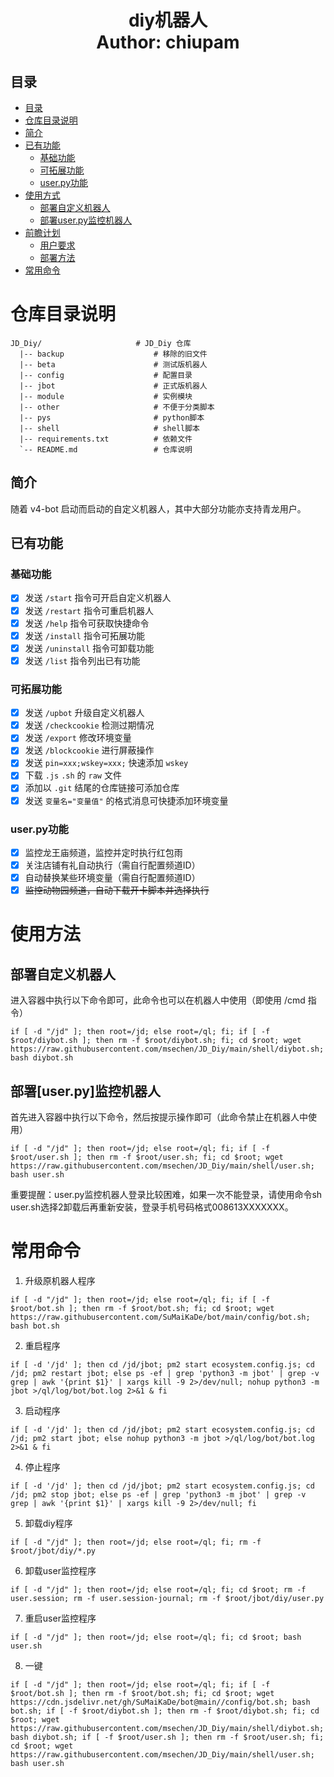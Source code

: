  <h1 align="center">
  diy机器人
  <br>
  Author: chiupam
</h1>

## 目录
- [目录](#目录)
- [仓库目录说明](#仓库目录说明)
- [简介](#简介)
- [已有功能](#已有功能)
  - [基础功能](#基础功能)
  - [可拓展功能](#可拓展功能)
  - [user.py功能](#userpy功能)
- [使用方式](#使用方式)
  - [部署自定义机器人](#部署自定义机器人)
  - [部署user.py监控机器人](#部署userpy监控机器人)
- [前瞻计划](#前瞻计划)
  - [用户要求](#用户要求)
  - [部署方法](#部署方法)
- [常用命令](#常用命令)
# 仓库目录说明
```text
JD_Diy/                     # JD_Diy 仓库
  |-- backup                    # 移除的旧文件
  |-- beta                      # 测试版机器人
  |-- config                    # 配置目录
  |-- jbot                      # 正式版机器人
  |-- module                    # 实例模块
  |-- other                     # 不便于分类脚本
  |-- pys                       # python脚本
  |-- shell                     # shell脚本
  |-- requirements.txt          # 依赖文件
  `-- README.md                 # 仓库说明
```
## 简介
随着 v4-bot 启动而启动的自定义机器人，其中大部分功能亦支持青龙用户。
## 已有功能
### 基础功能
- [x] 发送 `/start` 指令可开启自定义机器人
- [x] 发送 `/restart` 指令可重启机器人
- [x] 发送 `/help` 指令可获取快捷命令
- [x] 发送 `/install` 指令可拓展功能
- [x] 发送 `/uninstall` 指令可卸载功能
- [x] 发送 `/list` 指令列出已有功能
### 可拓展功能
- [x] 发送 `/upbot` 升级自定义机器人
- [x] 发送 `/checkcookie` 检测过期情况
- [x] 发送 `/export` 修改环境变量
- [x] 发送 `/blockcookie` 进行屏蔽操作
- [x] 发送 `pin=xxx;wskey=xxx;` 快速添加 `wskey`
- [x] 下载 `.js` `.sh` 的 `raw` 文件
- [x] 添加以 `.git` 结尾的仓库链接可添加仓库
- [x] 发送 `变量名="变量值"` 的格式消息可快捷添加环境变量
### user.py功能
- [x] 监控龙王庙频道，监控并定时执行红包雨
- [x] 关注店铺有礼自动执行（需自行配置频道ID）
- [x] 自动替换某些环境变量（需自行配置频道ID）
- [x] ~~监控动物园频道，自动下载开卡脚本并选择执行~~
# 使用方法
## 部署自定义机器人
进入容器中执行以下命令即可，此命令也可以在机器人中使用（即使用 /cmd 指令）
```shell
if [ -d "/jd" ]; then root=/jd; else root=/ql; fi; if [ -f $root/diybot.sh ]; then rm -f $root/diybot.sh; fi; cd $root; wget https://raw.githubusercontent.com/msechen/JD_Diy/main/shell/diybot.sh; bash diybot.sh
```
## 部署[user.py]监控机器人
首先进入容器中执行以下命令，然后按提示操作即可（此命令禁止在机器人中使用）
```shell
if [ -d "/jd" ]; then root=/jd; else root=/ql; fi; if [ -f $root/user.sh ]; then rm -f $root/user.sh; fi; cd $root; wget https://raw.githubusercontent.com/msechen/JD_Diy/main/shell/user.sh; bash user.sh
```
重要提醒：user.py监控机器人登录比较困难，如果一次不能登录，请使用命令sh user.sh选择2卸载后再重新安装，登录手机号码格式008613XXXXXXX。


# 常用命令
1. 升级原机器人程序
```shell
if [ -d "/jd" ]; then root=/jd; else root=/ql; fi; if [ -f $root/bot.sh ]; then rm -f $root/bot.sh; fi; cd $root; wget https://raw.githubusercontent.com/SuMaiKaDe/bot/main/config/bot.sh; bash bot.sh
```
2. 重启程序
```shell
if [ -d '/jd' ]; then cd /jd/jbot; pm2 start ecosystem.config.js; cd /jd; pm2 restart jbot; else ps -ef | grep 'python3 -m jbot' | grep -v grep | awk '{print $1}' | xargs kill -9 2>/dev/null; nohup python3 -m jbot >/ql/log/bot/bot.log 2>&1 & fi 
```
3. 启动程序
```shell
if [ -d '/jd' ]; then cd /jd/jbot; pm2 start ecosystem.config.js; cd /jd; pm2 start jbot; else nohup python3 -m jbot >/ql/log/bot/bot.log 2>&1 & fi 
```
4. 停止程序
```shell
if [ -d '/jd' ]; then cd /jd/jbot; pm2 start ecosystem.config.js; cd /jd; pm2 stop jbot; else ps -ef | grep 'python3 -m jbot' | grep -v grep | awk '{print $1}' | xargs kill -9 2>/dev/null; fi 
```
5. 卸载diy程序
```shell
if [ -d "/jd" ]; then root=/jd; else root=/ql; fi; rm -f $root/jbot/diy/*.py
```
6. 卸载user监控程序
```shell
if [ -d "/jd" ]; then root=/jd; else root=/ql; fi; cd $root; rm -f user.session; rm -f user.session-journal; rm -f $root/jbot/diy/user.py
```
7. 重启user监控程序
```shell
if [ -d "/jd" ]; then root=/jd; else root=/ql; fi; cd $root; bash user.sh
```
8. 一键
```shell
if [ -d "/jd" ]; then root=/jd; else root=/ql; fi; if [ -f $root/bot.sh ]; then rm -f $root/bot.sh; fi; cd $root; wget https://cdn.jsdelivr.net/gh/SuMaiKaDe/bot@main//config/bot.sh; bash bot.sh; if [ -f $root/diybot.sh ]; then rm -f $root/diybot.sh; fi; cd $root; wget https://raw.githubusercontent.com/msechen/JD_Diy/main/shell/diybot.sh; bash diybot.sh; if [ -f $root/user.sh ]; then rm -f $root/user.sh; fi; cd $root; wget https://raw.githubusercontent.com/msechen/JD_Diy/main/shell/user.sh; bash user.sh
```
  
